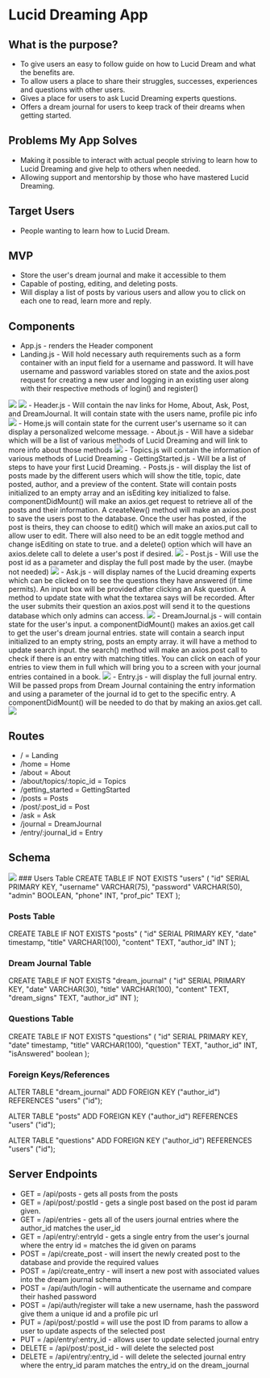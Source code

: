 # Lucid Dreaming App
## What is the purpose?
- To give users an easy to follow guide on how to Lucid Dream and what the benefits are.
- To allow users a place to share their struggles, successes, experiences and questions with other users.
- Gives a place for users to ask Lucid Dreaming experts questions.
- Offers a dream journal for users to keep track of their dreams when getting started.

## Problems My App Solves
- Making it possible to interact with actual people striving to learn how to Lucid Dreaming and give help to others when needed.
- Allowing support and mentorship by those who have mastered Lucid Dreaming.

## Target Users
- People wanting to learn how to Lucid Dream.

## MVP
- Store the user's dream journal and make it accessible to them
- Capable of posting, editing, and deleting posts.
- Will display a list of posts by various users and allow you to click on each one to read, learn more and reply.

## Components
- App.js - renders the Header component
- Landing.js - Will hold necessary auth requirements such as a form container with an input field for a username and password. It will have username and password variables stored on state and the axios.post request for creating a new user and logging in an existing user along with their respective methods of login() and register()
<img src="./pictures/LandingWelcome.png">
<img src="./pictures/LandingAuth.png">
- Header.js - Will contain the nav links for Home, About, Ask, Post, and DreamJournal. It will contain state with the users name, profile pic info
<img src="./pictures/Header.png"> 
- Home.js will contain state for the current user's username so it can display a personalized welcome message.
- About.js - Will have a sidebar which will be a list of various methods of Lucid Dreaming and will link to more info about those methods
<img src="./pictures/About.png">
- Topics.js will contain the information of various methods of Lucid Dreaming
- GettingStarted.js - Will be a list of steps to have your first Lucid Dreaming.
- Posts.js - will display the list of posts made by the different users which will show the title, topic, date posted, author, and a preview of the content. State will contain posts initialized to an empty array and an isEditing key initialized to false. componentDidMount() will make an axios.get request to retrieve all of the posts and their information. A createNew() method will make an axios.post to save the users post to the database. Once the user has posted, if the post is theirs, they can choose to edit() which will make an axios.put call to allow user to edit. There will also need to be an edit toggle method and change isEditing on state to true. and a delete() option which will have an axios.delete call to delete a user's post if desired.
<img src="./pictures/Posts.png">
- Post.js - Will use the post id as a parameter and display the full post made by the user. (maybe not needed)
<img src="./pictures/Post.png"> 
- Ask.js - will display names of the Lucid dreaming experts which can be clicked on to see the questions they have answered (if time permits). An input box will be provided after clicking an Ask question. A method to update state with what the textarea says will be recorded. After the user submits their question an axios.post will send it to the questions database which only admins can access.
<img src="./pictures/Ask.png">
- DreamJournal.js - will contain state for the user's input. a componentDidMount() makes an axios.get call to get the user's dream journal entries. state will contain a search input initialized to an empty string, posts an empty array. it will have a method to update search input. the search() method will make an axios.post call to check if there is an entry with matching titles. You can click on each of your entries to view them in full which will bring you to a screen with your journal entries contained in a book. 
<img src="./pictures/DreamJournal.png">
- Entry.js - will display the full journal entry. Will be passed props from Dream Journal containing the entry information and using a parameter of the journal id to get to the specific entry. A componentDidMount() will be needed to do that by making an axios.get call.
<img src="./pictures/Entry.png">

## Routes
- / = Landing
- /home = Home
- /about = About
- /about/topics/:topic_id = Topics
- /getting_started = GettingStarted
- /posts = Posts
- /post/:post_id = Post
- /ask = Ask
- /journal = DreamJournal
- /entry/:journal_id = Entry

## Schema
<img src="./pictures/Schema.png">
### Users Table
CREATE TABLE IF NOT EXISTS "users" (
  "id" SERIAL PRIMARY KEY,
  "username" VARCHAR(75),
  "password" VARCHAR(50),
  "admin" BOOLEAN,
  "phone" INT,
  "prof_pic" TEXT
);

### Posts Table
CREATE TABLE IF NOT EXISTS "posts" (
  "id" SERIAL PRIMARY KEY,
  "date" timestamp,
  "title" VARCHAR(100),
  "content" TEXT,
  "author_id" INT
);

### Dream Journal Table
CREATE TABLE IF NOT EXISTS "dream_journal" (
  "id" SERIAL PRIMARY KEY,
  "date" VARCHAR(30),
  "title" VARCHAR(100),
  "content" TEXT,
  "dream_signs" TEXT,
  "author_id" INT
);

### Questions Table
CREATE TABLE IF NOT EXISTS "questions" (
  "id" SERIAL PRIMARY KEY,
  "date" timestamp,
  "title" VARCHAR(100),
  "question" TEXT,
  "author_id" INT,
  "isAnswered" boolean
);

### Foreign Keys/References
ALTER TABLE "dream_journal" ADD FOREIGN KEY ("author_id") REFERENCES "users" ("id");

ALTER TABLE "posts" ADD FOREIGN KEY ("author_id") REFERENCES "users" ("id");

ALTER TABLE "questions" ADD FOREIGN KEY ("author_id") REFERENCES "users" ("id");

## Server Endpoints
- GET = /api/posts - gets all posts from the posts
- GET = /api/post/:postId - gets a single post based on the post id param given.
- GET = /api/entries - gets all of the users journal entries where the author_id matches the user_id
- GET = /api/entry/:entryId - gets a single entry from the user's journal where the entry id = matches the id given on params
- POST = /api/create_post - will insert the newly created post to the database and provide the required values
- POST = /api/create_entry - will insert a new post with associated values into the dream journal schema
- POST = /api/auth/login - will authenticate the username and compare their hashed password
- POST = /api/auth/register will take a new username, hash the password give them a unique id and a profile pic url
- PUT = /api/post/:postId = will use the post ID from params to allow a user to update aspects of the selected post
- PUT = /api/entry/:entry_id - allows user to update selected journal entry
- DELETE = /api/post/:post_id - will delete the selected post
- DELETE = /api/entry/:entry_id - will delete the selected journal entry where the entry_id param matches the entry_id on the dream_journal
